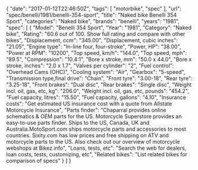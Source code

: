 {
    "date": "2017-01-12T22:46:50Z",
    "tags": [
        "motorbike",
        "spec"
    ],
    "url": "spec\/benelli\/1981\/benelli-354-sport",
    "title": "Naked bike Benelli 354 Sport",
    "categories": "Naked bike",
    "brands": "benelli",
    "years": "1981",
    "spec": [
        {
            "Model": "Benelli 354 Sport",
            "Year": "1981",
            "Category": "Naked bike",
            "Rating": "60.6 out of 100. Show full rating and compare with other bikes",
            "Displacement, ccm": "345.00",
            "Displacement, cubic inches": "21.05",
            "Engine type": "In-line four, four-stroke",
            "Power, HP": "38.00",
            "Power at RPM": "10200",
            "Top speed, km\/h": "144.0",
            "Top speed, mph": "89.5",
            "Compression": "10.4:1",
            "Bore x stroke, mm": "50.0 x 44.0",
            "Bore x stroke, inches": "2.0 x 1.7",
            "Valves per cylinder": "2",
            "Fuel control": "Overhead Cams (OHC)",
            "Cooling system": "Air",
            "Gearbox": "5-speed",
            "Transmission type,final drive": "Chain",
            "Front tyre": "3.00-18",
            "Rear tyre": "3.25-18",
            "Front brakes": "Dual disc",
            "Rear brakes": "Single disc",
            "Weight incl. oil, gas, etc, kg": "206.0",
            "Weight incl. oil, gas, etc, pounds": "454.2",
            "Fuel capacity, litres": "15.50",
            "Fuel capacity, gallons": "4.10",
            "Insurance costs": "Get estimated US insurance cost with a quote from Allstate Motorcycle Insurance",
            "Parts finder": "Chaparral provides online schematics & OEM parts for the US.   Motorcycle Superstore provides an easy-to-use parts finder. Ships to the US, Canada, UK and Australia.MotoSport.com ships motorcycle parts and accessories to most countries.    Sixity.com has low prices and free shipping on ATV and motorcycle parts to the US. Also check out our overview of motorcycle webshops at Bikez.info",
            "Loans, tests, etc": "Search the web for dealers, loan costs, tests, customizing, etc",
            "Related bikes": "List related bikes for comparison of specs"
        }
    ]
}
